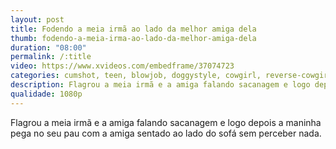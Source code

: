 ```yaml
---
layout: post
title: Fodendo a meia irmã ao lado da melhor amiga dela
thumb: fodendo-a-meia-irma-ao-lado-da-melhor-amiga-dela
duration: "08:00"
permalink: /:title
video: https://www.xvideos.com/embedframe/37074723
categories: cumshot, teen, blowjob, doggystyle, cowgirl, reverse-cowgirl, small-tits, step-sister, hardcore-teen, sister, bang, dani-rivers
description: Flagrou a meia irmã e a amiga falando sacanagem e logo depois a maninha pega no seu pau com a amiga sentado ao lado do sofá sem perceber nada.
qualidade: 1080p
---
```

Flagrou a meia irmã e a amiga falando sacanagem e logo depois a maninha pega no seu pau com a amiga sentado ao lado do sofá sem perceber nada.